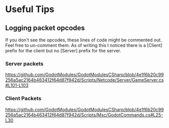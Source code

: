# Useful Tips

## Logging packet opcodes
If you don't see the opcodes, these lines of code might be commented out. Feel free to un-comment them. As of writing this I noticed there is a [Client] prefix for the client but no [Server] prefix for the server.

### Server packets
https://github.com/GodotModules/GodotModulesCSharp/blob/4e1f6b20c99256a5ac2164b463412f64d87f942d/Scripts/Netcode/Server/GameServer.cs#L101-L103

### Client Packets
https://github.com/GodotModules/GodotModulesCSharp/blob/4e1f6b20c99256a5ac2164b463412f64d87f942d/Scripts/Msc/GodotCommands.cs#L25-L30
